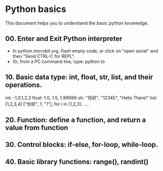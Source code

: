 # Python basics
This document helps you to understand the basic python knowledge.
## 00. Enter and Exit Python interpreter
* In python.microbit.org, flash empty code, or click on "open serial" and then "Send CTRL-C for REPL".
* Or, from a PC command line, type: python to
## 10. Basic data type: int, float, str, list, and their operations.
int: -1,0,1,2,3
float: 1.0, 1.5, 1.99999
str: "你好", "12345", "Hello There!"
list: [1,2,3,4] ["你好", 1, "1"], for i in [1,2,3]: ....
## 20. Function: define a function, and return a value from function
## 30. Control blocks: if-else, for-loop, while-loop.
## 40. Basic library functions: range(), randint()
